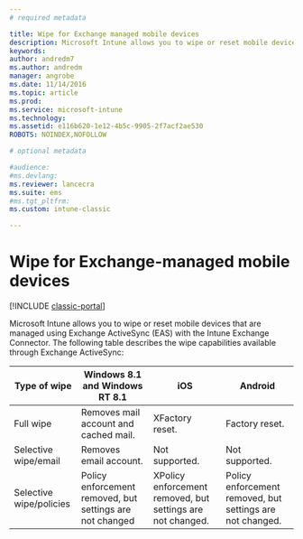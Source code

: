 ```yaml
---
# required metadata

title: Wipe for Exchange managed mobile devices 
description: Microsoft Intune allows you to wipe or reset mobile devices that are managed using Exchange ActiveSync (EAS) with the Intune Exchange Connector
keywords:
author: andredm7
ms.author: andredm
manager: angrobe
ms.date: 11/14/2016
ms.topic: article
ms.prod:
ms.service: microsoft-intune
ms.technology:
ms.assetid: e116b620-1e12-4b5c-9905-2f7acf2ae530
ROBOTS: NOINDEX,NOFOLLOW

# optional metadata

#audience:
#ms.devlang:
ms.reviewer: lancecra
ms.suite: ems
#ms.tgt_pltfrm:
ms.custom: intune-classic

---
```



# Wipe for Exchange-managed mobile devices

[!INCLUDE [classic-portal](../includes/classic-portal.md)]

Microsoft Intune allows you to wipe or reset mobile devices that are managed using Exchange ActiveSync (EAS) with the Intune Exchange Connector. The following table describes the wipe capabilities available through Exchange ActiveSync:


|      Type of wipe       |              Windows 8.1 and Windows RT 8.1              |                            iOS                             |                          Android                          |
|-------------------------|----------------------------------------------------------|------------------------------------------------------------|-----------------------------------------------------------|
|        Full wipe        |          Removes mail account and cached mail.           |                      XFactory reset.                       |                      Factory reset.                       |
|  Selective wipe/email   |                  Removes email account.                  |                       Not supported.                       |                      Not supported.                       |
| Selective wipe/policies | Policy enforcement removed, but settings are not changed | XPolicy enforcement removed, but settings are not changed. | Policy enforcement removed, but settings are not changed. |

